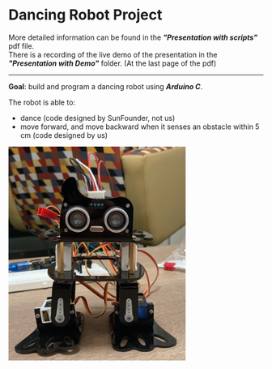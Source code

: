 # Dancing Robot Project
More detailed information can be found in the ***"Presentation with scripts"*** pdf file.  
There is a recording of the live demo of the presentation in the ***"Presentation with Demo"*** folder. (At the last page of the pdf)

<hr/>

**Goal**: build and program a dancing robot using ***Arduino C***.

The robot is able to:
- dance (code designed by SunFounder, not us)
- move forward, and move backward when it senses an obstacle within 5 cm (code designed by us) 

<img src="images/robot.png" width="350">



